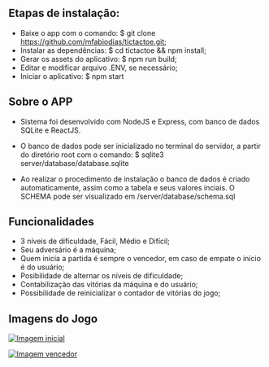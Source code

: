 ## Etapas de instalação:
- Baixe o app com o comando: $ git clone https://github.com/mfabiodias/tictactoe.git;
- Instalar as dependências: $ cd tictactoe && npm install;
- Gerar os assets do aplicativo: $ npm run build;
- Editar e modificar arquivo .ENV, se necessário;
- Iniciar o aplicativo: $ npm start

## Sobre o APP

* Sistema foi desenvolvido com NodeJS e Express, com banco de dados SQLite e ReactJS.

* O banco de dados pode ser inicializado no terminal do servidor, a partir do diretório root com o comando: $ sqlite3 server/database/database.sqlite

* Ao realizar o procedimento de instalação o banco de dados é criado automaticamente, assim como a tabela e seus valores inciais. O SCHEMA pode ser visualizado em /server/database/schema.sql

## Funcionalidades

- 3 níveis de dificuldade, Fácil, Médio e Difícil;
- Seu adversário é a máquina;
- Quem inicia a partida é sempre o vencedor, em caso de empate o inicio é do usuário;
- Posibilidade de alternar os níveis de dificuldade;
- Contabilização das vitórias da máquina e do usuário;
- Possibilidade de reinicializar o contador de vitórias do jogo;

## Imagens do Jogo

[![Imagem inicial](https://lh3.googleusercontent.com/pw/AM-JKLWIqrVDsR4FMr2VLaVMzupie417b4boEviEx0et9xKpd4SxHbCoXtOK1LpD5P1YtQED2g-abtr1qlY4UJBdl8SAetUYH7hbT1PMCB9p1XkOZnVFGkUHsYjjl71EyPv-RiDZhQK-GxDaDnZYowtvtG8=w506-h578-no?authuser=0)](https://lh3.googleusercontent.com/pw/AM-JKLWIqrVDsR4FMr2VLaVMzupie417b4boEviEx0et9xKpd4SxHbCoXtOK1LpD5P1YtQED2g-abtr1qlY4UJBdl8SAetUYH7hbT1PMCB9p1XkOZnVFGkUHsYjjl71EyPv-RiDZhQK-GxDaDnZYowtvtG8=w506-h578-no?authuser=0)

[![Imagem vencedor](https://lh3.googleusercontent.com/pw/AM-JKLVWhzi4aaFF4r65XzEOuWdVXoUETvYK-0PyhP0SgztAN1Q_3O0TRd3RE0zA43C9HeCfPmx35vmg1wu9Xeev2tFH3DWSHH_3-SLR1G73SR_Dp9cA6_4n85xNpZyMtBhTxtMX0-_7M5--OvntDGkfN-s=w478-h616-no?authuser=0)](https://lh3.googleusercontent.com/pw/AM-JKLVWhzi4aaFF4r65XzEOuWdVXoUETvYK-0PyhP0SgztAN1Q_3O0TRd3RE0zA43C9HeCfPmx35vmg1wu9Xeev2tFH3DWSHH_3-SLR1G73SR_Dp9cA6_4n85xNpZyMtBhTxtMX0-_7M5--OvntDGkfN-s=w478-h616-no?authuser=0)